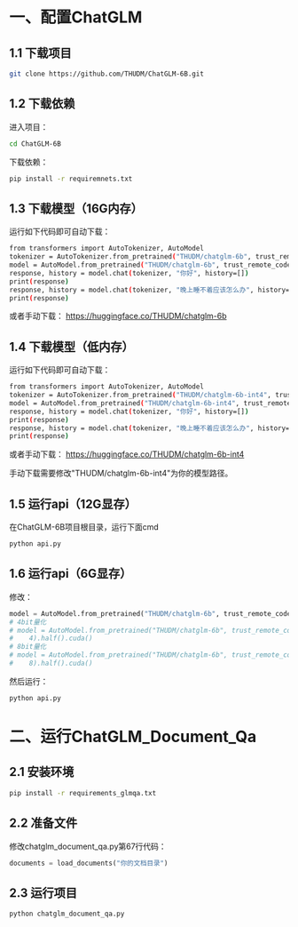 # 一、配置ChatGLM

## 1.1 下载项目

```bash
git clone https://github.com/THUDM/ChatGLM-6B.git
```

## 1.2 下载依赖

进入项目：

```bash
cd ChatGLM-6B
```

下载依赖：

```bash
pip install -r requiremnets.txt
```

## 1.3 下载模型（16G内存）

运行如下代码即可自动下载：

```bash
from transformers import AutoTokenizer, AutoModel
tokenizer = AutoTokenizer.from_pretrained("THUDM/chatglm-6b", trust_remote_code=True)
model = AutoModel.from_pretrained("THUDM/chatglm-6b", trust_remote_code=True).half().cuda()
response, history = model.chat(tokenizer, "你好", history=[])
print(response)
response, history = model.chat(tokenizer, "晚上睡不着应该怎么办", history=history)
print(response)
```

或者手动下载：
https://huggingface.co/THUDM/chatglm-6b

## 1.4 下载模型（低内存）

运行如下代码即可自动下载：

```bash
from transformers import AutoTokenizer, AutoModel
tokenizer = AutoTokenizer.from_pretrained("THUDM/chatglm-6b-int4", trust_remote_code=True)
model = AutoModel.from_pretrained("THUDM/chatglm-6b-int4", trust_remote_code=True).quantize(4).half().cuda()
response, history = model.chat(tokenizer, "你好", history=[])
print(response)
response, history = model.chat(tokenizer, "晚上睡不着应该怎么办", history=history)
print(response)
```

或者手动下载：
https://huggingface.co/THUDM/chatglm-6b-int4

手动下载需要修改"THUDM/chatglm-6b-int4"为你的模型路径。

## 1.5 运行api（12G显存）

在ChatGLM-6B项目根目录，运行下面cmd

```bash
python api.py
```

## 1.6 运行api（6G显存）

修改：

```python
model = AutoModel.from_pretrained("THUDM/chatglm-6b", trust_remote_code=True, resume_download=True).half().cuda()
# 4bit量化
# model = AutoModel.from_pretrained("THUDM/chatglm-6b", trust_remote_code=True, resume_download=True).quantize(
#    4).half().cuda()
# 8bit量化
# model = AutoModel.from_pretrained("THUDM/chatglm-6b", trust_remote_code=True, resume_download=True).quantize(
#    8).half().cuda()
```

然后运行：

```bash
python api.py
```

# 二、运行ChatGLM_Document_Qa

## 2.1 安装环境

```bash
pip install -r requirements_glmqa.txt
```

## 2.2 准备文件

修改chatglm_document_qa.py第67行代码：

```python
documents = load_documents("你的文档目录")
```

## 2.3 运行项目

```bash
python chatglm_document_qa.py
```


